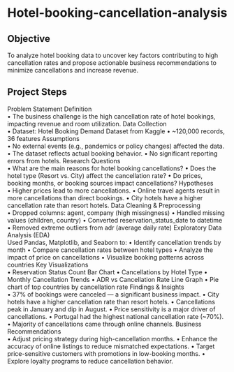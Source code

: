 # Hotel-booking-cancellation-analysis
## Objective
To analyze hotel booking data to uncover key factors contributing to high cancellation rates and propose actionable business recommendations to minimize cancellations and increase revenue.
## Project Steps
Problem Statement Definition</br>
•	The business challenge is the high cancellation rate of hotel bookings, impacting revenue and room utilization.
Data Collection</br>
•	Dataset: Hotel Booking Demand Dataset from Kaggle
•	~120,000 records, 36 features
Assumptions</br>
•	No external events (e.g., pandemics or policy changes) affected the data.
•	The dataset reflects actual booking behavior.
•	No significant reporting errors from hotels.
Research Questions</br>
•	What are the main reasons for hotel booking cancellations?
•	Does the hotel type (Resort vs. City) affect the cancellation rate?
•	Do prices, booking months, or booking sources impact cancellations?
Hypotheses</br>
•	Higher prices lead to more cancellations.
•	Online travel agents result in more cancellations than direct bookings.
•	City hotels have a higher cancellation rate than resort hotels.
Data Cleaning & Preprocessing</br>
•	Dropped columns: agent, company (high missingness)
•	Handled missing values (children, country)
•	Converted reservation_status_date to datetime
•	Removed extreme outliers from adr (average daily rate)
Exploratory Data Analysis (EDA) </br>
      Used Pandas, Matplotlib, and Seaborn to:
•	Identify cancellation trends by month
•	Compare cancellation rates between hotel types
•	Analyze the impact of price on cancellations
•	Visualize booking patterns across countries
Key Visualizations</br>
•	Reservation Status Count Bar Chart
•	Cancellations by Hotel Type
•	Monthly Cancellation Trends
•	ADR vs Cancellation Rate Line Graph
•	Pie chart of top countries by cancellation rate
Findings & Insights</br>
•	37% of bookings were canceled — a significant business impact.
•	City hotels have a higher cancellation rate than resort hotels.
•	Cancellations peak in January and dip in August.
•	Price sensitivity is a major driver of cancellations.
•	Portugal had the highest national cancellation rate (~70%).
•	Majority of cancellations came through online channels.
Business Recommendations</br>
•	Adjust pricing strategy during high-cancellation months.
•	Enhance the accuracy of online listings to reduce mismatched expectations.
•	Target price-sensitive customers with promotions in low-booking months.
•	Explore loyalty programs to reduce cancellation behavior.



